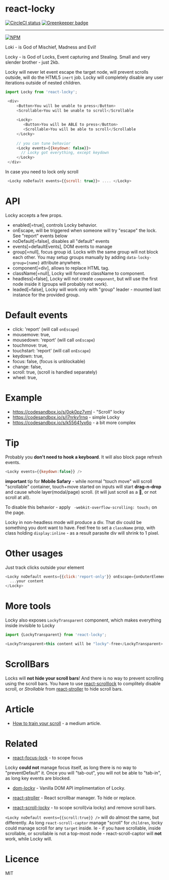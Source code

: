 # react-locky 
[![CircleCI status](https://img.shields.io/circleci/project/github/theKashey/react-locky/master.svg?style=flat-square)](https://circleci.com/gh/theKashey/react-locky/tree/master)
[![Greenkeeper badge](https://badges.greenkeeper.io/theKashey/react-locky.svg)](https://greenkeeper.io/)

----

[![NPM](https://nodei.co/npm/react-locky.png?downloads=true&stars=true)](https://nodei.co/npm/react-locky/) 

Loki  - is God of Mischief, Madness and Evil!

Locky - is God of Locks, Event capturing and Stealing. Small and very slender brother - just 2kb.

Locky will never let event escape the target node, will prevent scrolls outside, will do the HTML5 `inert` job.
Locky will completely disable any user iterations outside of nested children.

```js
import Locky from 'react-locky';

 <div>
     <Button>You will be unable to press</Button>
     <Scrollable>You will be unable to scroll</Scrollable
     
     <Locky>
        <Button>You will be ABLE to press</Button>
        <Scrollable>You will be able to scroll</Scrollable
     </Locky>
     
     // you can tune behavior
     <Locky events={{keydown: false}}>
       // Locky got everything, except keydown        
     </Locky>
 </div>
```

In case you need to lock only scroll

```js
 <Locky noDefault events={{scroll: true}}> .... </Locky>
```

# API
 Locky accepts a few props.
 - enabled[=true], controls Locky behavior. 
 - onEscape, will be triggered when someone will try "escape" the lock. See "report" events below
 - noDefault[=false], disables all "default" events
 - events[=defaultEvents], DOM events to manage
 - group[=null], focus group id. Locks with the same group will not block each other. You may setup groups manually by adding
 `data-locky-group={name}` attribute anywhere.
 - component[=div], allows to replace HTML tag.
 - className[=null], Locky will forward className to component.
 - headless[=false], Locky will not create `component`, but will use the first node inside it (groups will probably not work).
 - leaded[=false], Locky will work only with "group" leader - mounted last instance for the provided group.
 
# Default events
 - click: 'report' (will call `onEscape`)
 - mousemove: true,
 - mousedown: 'report' (will call `onEscape`)
 - touchmove: true,
 - touchstart: 'report' (will call `onEscape`)
 - keydown: true,
 - focus: false, (focus is unblockable)
 - change: false,
 - scroll: true, (scroll is handled separately)
 - wheel: true, 
 
# Example
 - https://codesandbox.io/s/0ok0pz7vml - "Scroll" locky
 - https://codesandbox.io/s/l7nrkv1rnq - simple Locky
 - https://codesandbox.io/s/k55641yx6o - a bit more complex 
 
# Tip

Probably you __don't need to hook a keyboard__. It will also block page refresh events.
```js
<Locky events={{keydown:false}} />
```

__important__ tip for __Mobile Safary__ - while normal "touch move" will
scroll "scrollable" container, touch+move started on inputs will start
__drag-n-drop__ and cause whole layer(modal/page) scroll. 
(it will just scroll as a 💩, or not scroll at all).

To disable this behavior - apply ` -webkit-overflow-scrolling: touch;` on the page.
 
Locky in non-headless mode will produce a div. That div could be something you dont want to have.
Feel free to set a `className` prop, with class holding `display:inline` - as a result parasite div will
shrink to 1 pixel. 
 
# Other usages

Just track clicks outside your element
```js
<Locky noDefault events={{click:'report-only'}} onEscape={onOuterElementClick}>
  ...your content
</Locky>
``` 

# More tools
Locky also exposes `LockyTransparent` component, which makes everything inside invisible to Locky
```js
import {LockyTransparent} from 'react-locky';

<LockyTransparent>this content will be "locky"-free</LockyTransparent>
```

# ScrollBars
Locks will __not hide your scroll bars__! And there is no way to prevent scrolling using the scroll bars.
You have to use [react-scrolllock](https://github.com/jossmac/react-scrolllock) to complitely disable scroll, or _Strollable_ from [react-stroller](https://github.com/theKashey/React-stroller) to hide scroll bars.

# Article
 - [How to train your scroll](https://hackernoon.com/how-to-train-a-your-scroll-c9edcf28dbfa) - a medium article.
 
# Related
 - [react-focus-lock](react-focus-lock) - to scope focus
  
 Locky __could not__ manage focus itself, as long there is no way to "preventDefault" it.
 Once you will "tab-out", you will not be able to "tab-in", as long key events are blocked. 
 
 - [dom-locky](https://github.com/thearnica/dom-locky) - Vanilla DOM API implimentation of Locky.
 
 - [react-stroller](https://github.com/theKashey/react-stroller) - React scrollbar manager. To hide or replace.
 
 - [react-scroll-locky](https://github.com/theKashey/react-scroll-locky) - to scope scroll(via locky) and remove scroll bars.
 
 `<Locky noDefault events={{scroll:true}} />` will do almost the same, but differently.
 As long `react-scroll-captor` manage "scroll" for `children`, locky could manage scroll for any `target` inside.
 Ie - if you have scrollable, inside scrollable, or scrollable is not a top-most node - react-scroll-captor will __not__ 
 work, while Locky will. 
 

# Licence
 MIT
